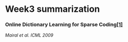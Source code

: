# Week3 summarization
### Online Dictionary Learning for Sparse Coding[[1]](https://www.di.ens.fr/~fbach/mairal_icml09.pdf)<br>
*Mairal et al. ICML 2009*